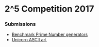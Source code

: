 # 2^5 Competition 2017

### Submissions
* [Benchmark Prime Number generators](https://github.com/vurple/ProgrammersDay/tree/master/BenchmarkPrimeNumbers)
* [Unicorn ASCII art](https://github.com/vurple/ProgrammersDay/tree/master/Unicorn)
